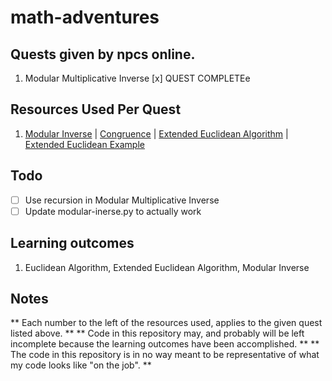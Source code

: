 # math-adventures
## Quests given by npcs online.
 1. Modular Multiplicative Inverse [x] QUEST COMPLETEe


## Resources Used Per Quest
 1. [Modular Inverse](https://cp-algorithms.com/algebra/module-inverse.html#:~:text=Practice%20Problems-,Definition,x%20simply%20with%20a%E2%88%921.) | [Congruence](https://mathworld.wolfram.com/Congruence.html#:~:text=If%20two%20numbers%20and%20have,modulo%20%22%20is%20written%20mathematically%20as) | [Extended Euclidean Algorithm](https://en.wikipedia.org/wiki/Extended_Euclidean_algorithm) | [Extended Euclidean Example](https://www.youtube.com/watch?v=6KmhCKxFWOs)

## Todo
 - [ ] Use recursion in Modular Multiplicative Inverse
 - [ ] Update modular-inerse.py to actually work

## Learning outcomes
 1. Euclidean Algorithm, Extended Euclidean Algorithm, Modular Inverse

## Notes
** Each number to the left of the resources used, applies to the given quest listed above. **
** Code in this repository may, and probably will be left incomplete because the learning outcomes have been accomplished. **
** The code in this repository is in no way meant to be representative of what my code looks like "on the job". **
